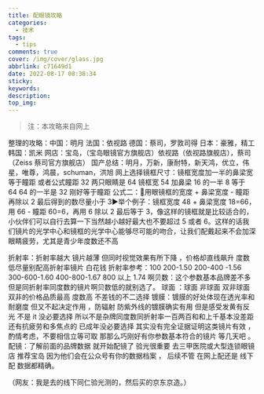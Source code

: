 ```yaml
---
title: 配眼镜攻略
categories:
  - 技术
tags:
  - tips
comments: true
cover: /img/cover/glass.jpg
abbrlink: c71649d1
date: 2022-08-17 08:38:34
sticky:
keywords:
description:
top_img:
---
```


> 注：本攻略来自网上



整理的攻略：中国：明月 法国：依视路 德国：蔡司，罗敦司得 日本：豪雅，精工 韩国：凯米
网店：宝岛，（​宝岛眼​镜官方旗舰店）依视路（依视路旗舰店），蔡司（Zeiss 蔡司官方旗舰店）
国产总结：明月，万新，康耐特，新天鸿，优立，伟星，唯尊，鸿晨，schuman，洪旭
网上选择镜框尺寸：镜框宽度加一半的鼻梁宽 等于瞳距 或者公式瞳距 32 两只眼睛是 64 镜框宽 54 加鼻梁 16 的一半 8 等于 64 64 的一半是 32 刚好等于瞳距
公式二：📝用眼镜框的宽度 + 鼻梁宽度 - 瞳距再除以 2 最后得到的数尽量小于 3▶️举个例子：镜框宽度 48 + 鼻梁宽度 18=66，用 66 - 瞳距 60=6，再用 6 除以 2 最后等于 3，像这样的镜框就是比较适合的，小伙伴们可以自行去算一下当然越小越好最大也不要超过 5 或者 6。这样的话我们镜片的光学中心和镜框的光学中心能够尽可能的吻合，让我们配戴起来不会加深眼睛疲劳，尤其是青少年度数还不高

折射率：折射率越大 镜片越薄 但同时视觉效果有所下降 ，价格却直线飙升 度数低尽量别配高折射率镜片 白花钱
折射率参考：100 200-1.50 200-400 -1.56
300-600-1.60 400-800-1.67 800 以上 1.74
啊贝数：这个参数基本品牌差不多 但是同折射率同度数的镜片啊贝数低的就别选了。
球面 ：球面 非球面 双非球面 双非的价格品质最高 度数高 不差钱的不二选择
镀膜：镀膜的好处体现在透光率和耐磨度 但又不起决定作用 ，防辐射 防紫外线的镀膜确实有用 但是感受发黄有反光 不是 it 没必要选择 所以不是杂牌同度数同折射率一百两百和和上千基本没差距 还有抗疲劳和多焦点的 已成年没必要选择 其实没有完全证据证明这类镜片有效 ，酌情考虑，不要相信立等可取 那那么巧刚好有你参数基本符合的镜片 等几天吧 。
配镜：了解前面的品牌数据 就开始配镜了 验光很重要 去三甲医院或大型连锁眼镜店
推荐宝岛 因为他们会在公众号有你的数据档案 ， 后续不管 在网上配还是 线下配 数据都精确​。

（网友：我是去的线下同仁验光测的，然后买的京东京造。）

